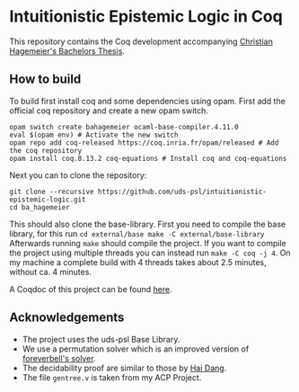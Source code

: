 
# Intuitionistic Epistemic Logic in Coq
This repository contains the Coq development accompanying [Christian Hagemeier's Bachelors Thesis](https://www.ps.uni-saarland.de/~hagemeier/bachelor.php). 

## How to build

To build first install coq and some dependencies using  opam.
First add the official coq repository and create a new opam switch.
```
opam switch create bahagemeier ocaml-base-compiler.4.11.0 
eval $(opam env) # Activate the new switch 
opam repo add coq-released https://coq.inria.fr/opam/released # Add the coq repository
opam install coq.8.13.2 coq-equations # Install coq and coq-equations 
```
Next you can to clone the repository: 
```
git clone --recursive https://github.com/uds-psl/intuitionistic-epistemic-logic.git 
cd ba_hagemeier
```
This should also clone the base-library. 
First you need to compile the base library, for this run
``
cd external/base
make -C external/base-library
``
Afterwards running `make` should compile the project.
If you want to compile the project using multiple threads you can instead run `make -C coq -j 4`.
On my machine a complete build with 4 threads takes about 2.5 minutes, without ca. 4 minutes.

A Coqdoc of this project can be found [here](https://www.ps.uni-saarland.de/~hagemeier/website/toc.html).
## Acknowledgements
* The project uses the uds-psl Base Library.
* We use a permutation solver which is an improved version of [foreverbell's solver](https://github.com/foreverbell/permutation-solver).
* The decidability proof are similar to those by [Hai Dang](https://ps.uni-saarland.de/~dang/ri-lab.php).
* The file `gentree.v` is taken from my ACP Project.

